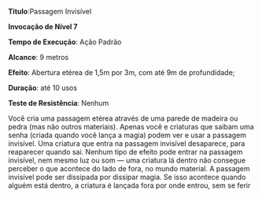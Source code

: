 **Titulo**:Passagem Invisível

**Invocação de Nível 7**

**Tempo de Execução**: Ação Padrão

**Alcance**: 9 metros

**Efeito**: Abertura etérea de 1,5m por 3m, com até 9m de profundidade;

**Duração**: até 10 usos

**Teste de Resistência**: Nenhum

Você cria uma passagem etérea através de uma parede de madeira ou pedra (mas não outros materiais). 
Apenas você e criaturas que saibam uma senha (criada quando você lança a magia) podem ver e usar a passagem invisível. 
Uma criatura que entra na passagem invisível desaparece, para reaparecer quando sai.
Nenhum tipo de efeito pode entrar na passagem invisível, nem mesmo luz ou som — uma criatura lá dentro não consegue perceber o que acontece do lado de fora, no mundo material.
A passagem invisível pode ser dissipada por dissipar magia. Se isso acontece quando alguém está dentro, a criatura é lançada fora por onde entrou, sem se ferir